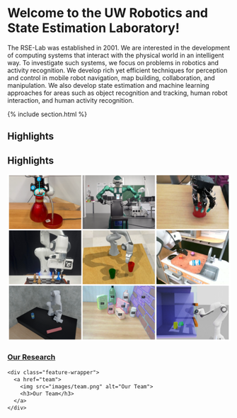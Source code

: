 ---
---

# Welcome to the UW Robotics and State Estimation Laboratory! 

The RSE-Lab was established in 2001. We are interested in the development of computing systems that interact with the physical world in an intelligent way. To investigate such systems, we focus on problems in robotics and activity recognition. We develop rich yet efficient techniques for perception and control in mobile robot navigation, map building, collaboration, and manipulation. We also develop state estimation and machine learning approaches for areas such as object recognition and tracking, human robot interaction, and human activity recognition.

{% include section.html %}

## Highlights

<section class="highlights">
  <h2>Highlights</h2>

  <div class="highlights-row">
    <div class="feature-wrapper">
      <a href="research">
        <img src="images/fallback.png" alt="Our Research">
        <h3>Our Research</h3>
      </a>
    </div>

    <div class="feature-wrapper">
      <a href="team">
        <img src="images/team.png" alt="Our Team">
        <h3>Our Team</h3>
      </a>
    </div>
  </div>
</section>

